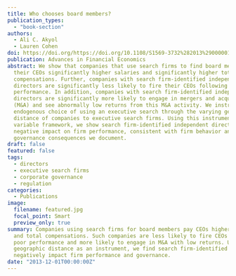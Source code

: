 ```yaml
---
title: Who chooses board members?
publication_types:
  - "book-section"
authors:
  - Ali C. Akyol
  - Lauren Cohen
doi: https://doi.org/https://doi.org/10.1108/S1569-3732%282013%290000016002
publication: Advances in Financial Economics
abstract: We show that companies that use search firms to find board members pay
  their CEOs significantly higher salaries and significantly higher total
  compensations. Further, companies with search firm-identified independent
  directors are significantly less likely to fire their CEOs following negative
  performance. In addition, companies with search firm-identified independent
  directors are significantly more likely to engage in mergers and acquisitions
  (M&A) and see abnormally low returns from this M&A activity. We instrument the
  endogenous choice of using an executive search through the varying geographic
  distance of companies to executive search firms. Using this instrumental
  variable framework, we show search firm-identified independent directors’
  negative impact on firm performance, consistent with firm behavior and
  governance consequences we document.
draft: false
featured: false
tags:
  - directors
  - executive search firms
  - corporate governance
  - regulation
categories:
  - Publications
image:
  filename: featured.jpg
  focal_point: Smart
  preview_only: true
summary: Companies using search firms for board members pay CEOs higher salaries
  and total compensations. Such companies are less likely to fire CEOs after
  poor performance and more likely to engage in M&A with low returns. Using
  geographic distance as an instrument, we find search firm-identified directors
  negatively impact firm performance and governance.
date: "2013-12-01T00:00:00Z"
---
```


